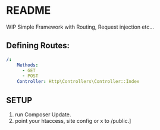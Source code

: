 # README

WIP Simple Framework with Routing, Request injection etc...
## Defining Routes:
```yaml
/:
    Methods:
      - GET
      - POST
    Controller: Http\Controllers\Controller::Index
```
## SETUP
1. run Composer Update.
2. point your htaccess, site config or x to /public.]
